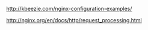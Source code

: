 http://kbeezie.com/nginx-configuration-examples/

http://nginx.org/en/docs/http/request_processing.html
